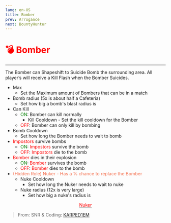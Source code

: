```yaml
---
lang: en-US
title: Bomber
prev: Arrogance
next: BountyHunter
---
```


# <font color=red>💣 <b>Bomber</b></font> <Badge text="Killing" type="tip" vertical="middle"/>
---

The Bomber can Shapeshift to Suicide Bomb the surrounding area. All player’s will receive a Kill Flash when the Bomber Suicides.
* Max
  * Set the Maximum amount of Bombers that can be in a match
* Bomb radius (5x is about half a Cafeteria)
  * Set how big a bomb's blast radius is
* Can Kill
  * <font color=green>ON</font>: Bomber can kill normally
    * Kill Cooldown - Set the kill cooldown for the Bomber
  * <font color=red>OFF</font>: Bomber can only kill by bombing
* Bomb Cooldown
  * Set how long the Bomber needs to wait to bomb
* <font color=red>Impostors</font> survive bombs
  * <font color=green>ON</font>: <font color=red>Impostors</font> survive the bomb
  * <font color=red>OFF</font>: <font color=red>Impostors</font> die to the bomb
* <font color=red>Bomber</font> dies in their explosion
  * <font color=green>ON</font>: <font color=red>Bomber</font> survives the bomb
  * <font color=red>OFF</font>: <font color=red>Bomber</font> dies to the bomb
* <font color=#f46f4e>(Hidden Role) Nuker - Has a % chance to replace the Bomber</font>
  * Nuke Cooldown
    * Set how long the Nuker needs to wait to nuke
  * Nuke radius (12x is very large)
    * Set how big a nuke's radius is

<center>

[<font color="red">Nuker</font>](./Nuker.html)
</center>

> From: SNR & Coding: [KARPED1EM](https://github.com/KARPED1EM)